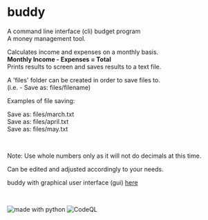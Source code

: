 # buddy  


A command line interface (cli) budget program  
A money management tool.

Calculates income and expenses on a monthly basis.  
**Monthly Income - Expenses = Total**  
Prints results to screen and saves results to a text file.  

A 'files' folder can be created in order to save files to.  
(i.e. - Save as: files/filename)  

Examples of file saving:  

Save as: files/march.txt  
Save as: files/april.txt  
Save as: files/may.txt  
    
<br>  
    
Note: Use whole numbers only as it will not do decimals at this time.  

Can be edited and adjusted accordingly to your needs. 

buddy with graphical user interface (gui) [here](https://github.com/linuxlawson/budget-buddy)

  
<br>
  
<img src="https://img.shields.io/badge/made%20with-python-blue.svg?style=flat-square" alt="made with python"> ![CodeQL](https://github.com/linuxlawson/buddy/workflows/CodeQL/badge.svg)
